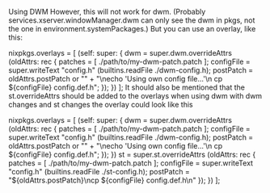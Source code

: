 
Using DWM
However, this will not work for dwm. (Probably services.xserver.windowManager.dwm can only see the dwm in pkgs, not the one in environment.systemPackages.) But you can use an overlay, like this:

nixpkgs.overlays = [
  (self: super: {
    dwm = super.dwm.overrideAttrs (oldAttrs: rec {
      patches = [
        ./path/to/my-dwm-patch.patch
        ];
      configFile = super.writeText "config.h" (builtins.readFile ./dwm-config.h);
      postPatch = oldAttrs.postPatch or "" + "\necho 'Using own config file...'\n cp ${configFile} config.def.h";
      });
    })
  ];
It should also be mentioned that the st.overrideAttrs should be added to the overlays when using dwm with dwm changes and st changes the overlay could look like this

nixpkgs.overlays = [
  (self: super: {
    dwm = super.dwm.overrideAttrs (oldAttrs: rec {
      patches = [
        ./path/to/my-dwm-patch.patch
        ];
      configFile = super.writeText "config.h" (builtins.readFile ./dwm-config.h);
      postPatch = oldAttrs.postPatch or "" + "\necho 'Using own config file...'\n cp ${configFile} config.def.h";
      });
    })
    st = super.st.overrideAttrs (oldAttrs: rec {
      patches = [
        ./path/to/my-dwm-patch.patch
        ];
      configFile = super.writeText "config.h" (builtins.readFile ./st-config.h);
      postPatch = "${oldAttrs.postPatch}\ncp ${configFile} config.def.h\n"
      });
    })
  ];
